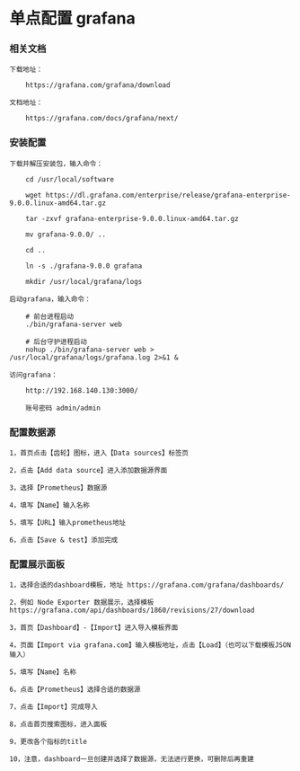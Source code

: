 
# 单点配置 grafana

### 相关文档

    下载地址：

        https://grafana.com/grafana/download

    文档地址：

        https://grafana.com/docs/grafana/next/

### 安装配置

    下载并解压安装包，输入命令：

        cd /usr/local/software

        wget https://dl.grafana.com/enterprise/release/grafana-enterprise-9.0.0.linux-amd64.tar.gz

        tar -zxvf grafana-enterprise-9.0.0.linux-amd64.tar.gz

        mv grafana-9.0.0/ ..

        cd ..

        ln -s ./grafana-9.0.0 grafana

        mkdir /usr/local/grafana/logs

    启动grafana，输入命令：

        # 前台进程启动
        ./bin/grafana-server web

        # 后台守护进程启动
        nohup ./bin/grafana-server web > /usr/local/grafana/logs/grafana.log 2>&1 &

    访问grafana：

        http://192.168.140.130:3000/

        账号密码 admin/admin

### 配置数据源

    1，首页点击【齿轮】图标，进入【Data sources】标签页

    2，点击【Add data source】进入添加数据源界面

    3，选择【Prometheus】数据源

    4，填写【Name】输入名称

    5，填写【URL】输入prometheus地址

    6，点击【Save & test】添加完成

### 配置展示面板

    1，选择合适的dashboard模板，地址 https://grafana.com/grafana/dashboards/

    2，例如 Node Exporter 数据展示，选择模板 https://grafana.com/api/dashboards/1860/revisions/27/download

    3，首页【Dashboard】-【Import】进入导入模板界面

    4，页面【Import via grafana.com】输入模板地址，点击【Load】（也可以下载模板JSON输入）

    5，填写【Name】名称

    6，点击【Prometheus】选择合适的数据源

    7，点击【Import】完成导入

    8，点击首页搜索图标，进入面板

    9，更改各个指标的title

    10，注意，dashboard一旦创建并选择了数据源，无法进行更换，可删除后再重建
